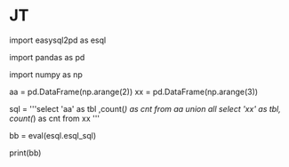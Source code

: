 # JT

import easysql2pd as esql

import pandas as pd

import numpy as np



aa = pd.DataFrame(np.arange(2))
xx = pd.DataFrame(np.arange(3))

sql = '''select 'aa' as tbl ,count(*) as cnt from aa 
        union all 
        select 'xx' as tbl, count(*) as cnt from xx '''


bb = eval(esql.esql_sql)

print(bb)
